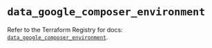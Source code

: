 # `data_google_composer_environment`

Refer to the Terraform Registry for docs: [`data_google_composer_environment`](https://registry.terraform.io/providers/hashicorp/google/6.43.0/docs/data-sources/composer_environment).
